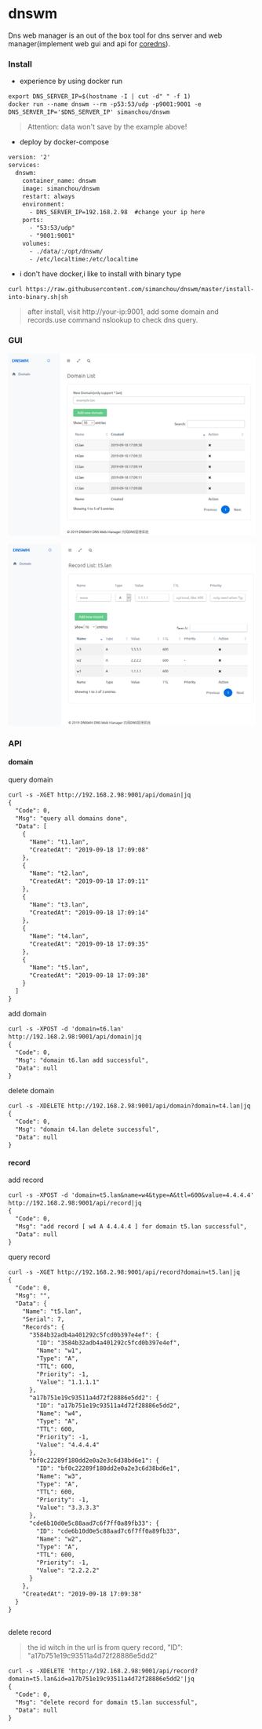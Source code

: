 # dnswm
Dns web manager is an out of the box tool for dns server and web manager(implement web gui and api for [coredns](https://github.com/coredns/coredns)).

### Install
-  experience by using docker run

```
export DNS_SERVER_IP=$(hostname -I | cut -d" " -f 1)
docker run --name dnswm --rm -p53:53/udp -p9001:9001 -e DNS_SERVER_IP='$DNS_SERVER_IP' simanchou/dnswm
```
> Attention: data won't save by the example above!
- deploy by docker-compose

```
version: '2'
services:
  dnswm:
    container_name: dnswm
    image: simanchou/dnswm
    restart: always
    environment:
      - DNS_SERVER_IP=192.168.2.98  #change your ip here
    ports:
      - "53:53/udp"
      - "9001:9001"
    volumes:
      - ./data/:/opt/dnswm/
      - /etc/localtime:/etc/localtime
```
- i don't have docker,i like to install with binary type

```
curl https://raw.githubusercontent.com/simanchou/dnswm/master/install-into-binary.sh|sh
```
>after install, visit http://your-ip:9001, add some domain and records.use command nslookup to check dns query. 

### GUI
![image](https://github.com/simanchou/dnswm/blob/master/example/01.png)

![image](https://github.com/simanchou/dnswm/blob/master/example/02.png)


### API
#### domain
query domain
```
curl -s -XGET http://192.168.2.98:9001/api/domain|jq
{
  "Code": 0,
  "Msg": "query all domains done",
  "Data": [
    {
      "Name": "t1.lan",
      "CreatedAt": "2019-09-18 17:09:08"
    },
    {
      "Name": "t2.lan",
      "CreatedAt": "2019-09-18 17:09:11"
    },
    {
      "Name": "t3.lan",
      "CreatedAt": "2019-09-18 17:09:14"
    },
    {
      "Name": "t4.lan",
      "CreatedAt": "2019-09-18 17:09:35"
    },
    {
      "Name": "t5.lan",
      "CreatedAt": "2019-09-18 17:09:38"
    }
  ]
}
```
add domain

```
curl -s -XPOST -d 'domain=t6.lan' http://192.168.2.98:9001/api/domain|jq
{
  "Code": 0,
  "Msg": "domain t6.lan add successful",
  "Data": null
}

```

delete domain

```
curl -s -XDELETE http://192.168.2.98:9001/api/domain?domain=t4.lan|jq
{
  "Code": 0,
  "Msg": "domain t4.lan delete successful",
  "Data": null
}
```
#### record
add record

```
curl -s -XPOST -d 'domain=t5.lan&name=w4&type=A&ttl=600&value=4.4.4.4' http://192.168.2.98:9001/api/record|jq
{
  "Code": 0,
  "Msg": "add record [ w4 A 4.4.4.4 ] for domain t5.lan successful",
  "Data": null
}

```
query record

```
curl -s -XGET http://192.168.2.98:9001/api/record?domain=t5.lan|jq
{
  "Code": 0,
  "Msg": "",
  "Data": {
    "Name": "t5.lan",
    "Serial": 7,
    "Records": {
      "3584b32adb4a401292c5fcd0b397e4ef": {
        "ID": "3584b32adb4a401292c5fcd0b397e4ef",
        "Name": "w1",
        "Type": "A",
        "TTL": 600,
        "Priority": -1,
        "Value": "1.1.1.1"
      },
      "a17b751e19c93511a4d72f28886e5dd2": {
        "ID": "a17b751e19c93511a4d72f28886e5dd2",
        "Name": "w4",
        "Type": "A",
        "TTL": 600,
        "Priority": -1,
        "Value": "4.4.4.4"
      },
      "bf0c22289f180dd2e0a2e3c6d38bd6e1": {
        "ID": "bf0c22289f180dd2e0a2e3c6d38bd6e1",
        "Name": "w3",
        "Type": "A",
        "TTL": 600,
        "Priority": -1,
        "Value": "3.3.3.3"
      },
      "cde6b10d0e5c88aad7c6f7ff0a89fb33": {
        "ID": "cde6b10d0e5c88aad7c6f7ff0a89fb33",
        "Name": "w2",
        "Type": "A",
        "TTL": 600,
        "Priority": -1,
        "Value": "2.2.2.2"
      }
    },
    "CreatedAt": "2019-09-18 17:09:38"
  }
}


```
delete record
> the id witch in the url is from query record, "ID": "a17b751e19c93511a4d72f28886e5dd2"

```
curl -s -XDELETE 'http://192.168.2.98:9001/api/record?domain=t5.lan&id=a17b751e19c93511a4d72f28886e5dd2'|jq
{
  "Code": 0,
  "Msg": "delete record for domain t5.lan successful",
  "Data": null
}
```
